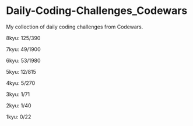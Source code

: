 # Daily-Coding-Challenges_Codewars

My collection of daily coding challenges from Codewars.

8kyu: 125/390

7kyu: 49/1900

6kyu: 53/1980

5kyu: 12/815

4kyu: 5/270

3kyu: 1/71

2kyu: 1/40

1kyu: 0/22

